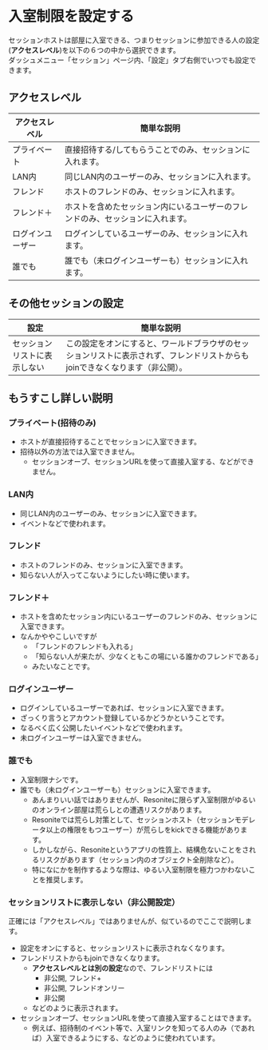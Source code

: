 # 入室制限を設定する

セッションホストは部屋に入室できる、つまりセッションに参加できる人の設定(**アクセスレベル**)を以下の６つの中から選択できます。  
ダッシュメニュー「セッション」ページ内、「設定」タブ右側でいつでも設定できます。

## アクセスレベル
| アクセスレベル  | 簡単な説明                                   |
|----------|-----------------------------------------|
| プライベート   | 直接招待する/してもらうことでのみ、セッションに入れます。           |
| LAN内     | 同じLAN内のユーザーのみ、セッションに入れます。               |
| フレンド     | ホストのフレンドのみ、セッションに入れます。                  |
| フレンド＋    | ホストを含めたセッション内にいるユーザーのフレンドのみ、セッションに入れます。 |
| ログインユーザー | ログインしているユーザーのみ、セッションに入れます。              |
| 誰でも      | 誰でも（未ログインユーザーも）セッションに入れます。              |

## その他セッションの設定
| 設定             | 簡単な説明                                                            |
|----------------|------------------------------------------------------------------|
| セッションリストに表示しない | この設定をオンにすると、ワールドブラウザのセッションリストに表示されず、フレンドリストからもjoinできなくなります（非公開）。 |
## もうすこし詳しい説明
### プライベート(招待のみ)
- ホストが直接招待することでセッションに入室できます。
- 招待以外の方法では入室できません。
  - セッションオーブ、セッションURLを使って直接入室する、などができません。
### LAN内
- 同じLAN内のユーザーのみ、セッションに入室できます。
- イベントなどで使われます。
### フレンド
- ホストのフレンドのみ、セッションに入室できます。
- 知らない人が入ってこないようにしたい時に使います。
### フレンド＋
- ホストを含めたセッション内にいるユーザーのフレンドのみ、セッションに入室できます。
- なんかややこしいですが
  - 「フレンドのフレンドも入れる」
  - 「知らない人が来たが、少なくともこの場にいる誰かのフレンドである」
  - みたいなことです。
### ログインユーザー
- ログインしているユーザーであれば、セッションに入室できます。
- ざっくり言うとアカウント登録しているかどうかということです。
- なるべく広く公開したいイベントなどで使われます。
- 未ログインユーザーは入室できません。
### 誰でも
- 入室制限ナシです。
- 誰でも（未ログインユーザーも）セッションに入室できます。
  - あんまりいい話ではありませんが、Resoniteに限らず入室制限がゆるいのオンライン部屋は荒らしとの遭遇リスクがあります。
  - Resoniteでは荒らし対策として、セッションホスト（セッションモデレータ以上の権限をもつユーザー）が荒らしをkickできる機能があります。
  - しかしながら、Resoniteというアプリの性質上、結構危ないことをされるリスクがあります（セッション内のオブジェクト全削除など）。
  - 特になにかを制作するような際は、ゆるい入室制限を極力つかわないことを推奨します。
### セッションリストに表示しない（非公開設定）
正確には「アクセスレベル」ではありませんが、似ているのでここで説明します。
- 設定をオンにすると、セッションリストに表示されなくなります。
- フレンドリストからもjoinできなくなります。
  - **アクセスレベルとは別の設定**なので、フレンドリストには
    - 非公開, フレンド+
    - 非公開, フレンドオンリー
    - 非公開
  - などのように表示されます。
- セッションオーブ、セッションURLを使って直接入室することはできます。
  - 例えば、招待制のイベント等で、入室リンクを知ってる人のみ（であれば）入室できるようにする、などのように使われています。